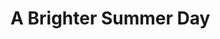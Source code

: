 # A Brighter Summer Day
<Figure
  src="/public/images/ABrighterSummerDay1.png"
  caption="爸爸教给我们的，道理未必错误，践行仰仗环境"
/>


